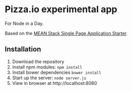 # Pizza.io experimental app

For Node in a Day.

Based on the [MEAN Stack Single Page Application Starter
](http://scotch.io/bar-talk/setting-up-a-mean-stack-single-page-application)

## Installation
1. Download the repository
2. Install npm modules: `npm install`
3. Install bower dependencies `bower install`
4. Start up the server: `node server.js`
5. View in browser at http://localhost:8080

